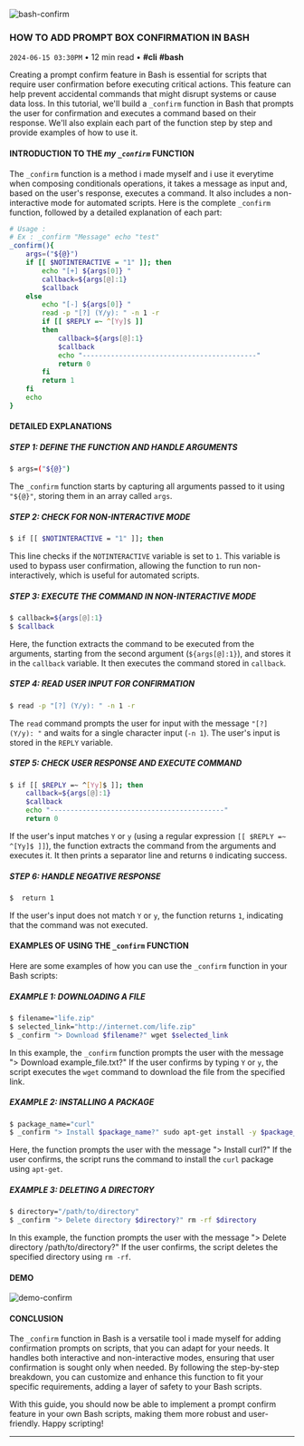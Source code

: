 ![bash-confirm](https://cdn.jsdelivr.net/gh/sanix-darker/sanixdk.xyz@master/content/assets/how-to-add-prompt-confirm-box-in-bash/preview.jpg)

### HOW TO ADD PROMPT BOX CONFIRMATION IN BASH
`2024-06-15 03:30PM` • 12 min read • **#cli** **#bash**

Creating a prompt confirm feature in Bash is essential for scripts that require user confirmation before executing critical actions. This feature can help prevent accidental commands that might disrupt systems or cause data loss. In this tutorial, we'll build a `_confirm` function in Bash that prompts the user for confirmation and executes a command based on their response. We'll also explain each part of the function step by step and provide examples of how to use it.

#### INTRODUCTION TO THE *my `_confirm`* FUNCTION

The `_confirm` function is a method i made myself and i use it everytime when composing conditionals operations, it takes a message as input and, based on the user's response, executes a command. It also includes a non-interactive mode for automated scripts. Here is the complete `_confirm` function, followed by a detailed explanation of each part:

```bash
# Usage :
# Ex : _confirm "Message" echo "test"
_confirm(){
    args=("${@}")
    if [[ $NOTINTERACTIVE = "1" ]]; then
        echo "[+] ${args[0]} "
        callback=${args[@]:1}
        $callback
    else
        echo "[-] ${args[0]} "
        read -p "[?] (Y/y): " -n 1 -r
        if [[ $REPLY =~ ^[Yy]$ ]]
        then
            callback=${args[@]:1}
            $callback
            echo "-------------------------------------------"
            return 0
        fi
        return 1
    fi
    echo
}
```

#### DETAILED EXPLANATIONS

##### STEP 1: DEFINE THE FUNCTION AND HANDLE ARGUMENTS

```bash
$ args=("${@}")
```

The `_confirm` function starts by capturing all arguments passed to it using `"${@}"`, storing them in an array called `args`.

##### STEP 2: CHECK FOR NON-INTERACTIVE MODE

```bash
$ if [[ $NOTINTERACTIVE = "1" ]]; then
```

This line checks if the `NOTINTERACTIVE` variable is set to `1`. This variable is used to bypass user confirmation, allowing the function to run non-interactively, which is useful for automated scripts.

##### STEP 3: EXECUTE THE COMMAND IN NON-INTERACTIVE MODE

```bash
$ callback=${args[@]:1}
$ $callback
```

Here, the function extracts the command to be executed from the arguments, starting from the second argument (`${args[@]:1}`), and stores it in the `callback` variable. It then executes the command stored in `callback`.

##### STEP 4: READ USER INPUT FOR CONFIRMATION

```bash
$ read -p "[?] (Y/y): " -n 1 -r
```

The `read` command prompts the user for input with the message `"[?] (Y/y): "` and waits for a single character input (`-n 1`). The user's input is stored in the `REPLY` variable.

##### STEP 5: CHECK USER RESPONSE AND EXECUTE COMMAND

```bash
$ if [[ $REPLY =~ ^[Yy]$ ]]; then
    callback=${args[@]:1}
    $callback
    echo "-------------------------------------------"
    return 0
```

If the user's input matches `Y` or `y` (using a regular expression `[[ $REPLY =~ ^[Yy]$ ]]`), the function extracts the command from the arguments and executes it. It then prints a separator line and returns `0` indicating success.

##### STEP 6: HANDLE NEGATIVE RESPONSE

```bash
$  return 1
```

If the user's input does not match `Y` or `y`, the function returns `1`, indicating that the command was not executed.

#### EXAMPLES OF USING THE `_confirm` FUNCTION

Here are some examples of how you can use the `_confirm` function in your Bash scripts:

##### EXAMPLE 1: DOWNLOADING A FILE

```bash
$ filename="life.zip"
$ selected_link="http://internet.com/life.zip"
$ _confirm "> Download $filename?" wget $selected_link
```

In this example, the `_confirm` function prompts the user with the message "> Download example_file.txt?" If the user confirms by typing `Y` or `y`, the script executes the `wget` command to download the file from the specified link.

##### EXAMPLE 2: INSTALLING A PACKAGE

```bash
$ package_name="curl"
$ _confirm "> Install $package_name?" sudo apt-get install -y $package_name
```

Here, the function prompts the user with the message "> Install curl?" If the user confirms, the script runs the command to install the `curl` package using `apt-get`.

##### EXAMPLE 3: DELETING A DIRECTORY

```bash
$ directory="/path/to/directory"
$ _confirm "> Delete directory $directory?" rm -rf $directory
```

In this example, the function prompts the user with the message "> Delete directory /path/to/directory?" If the user confirms, the script deletes the specified directory using `rm -rf`.

#### DEMO

![demo-confirm](https://cdn.jsdelivr.net/gh/sanix-darker/sanixdk.xyz@master/content/assets/how-to-add-prompt-confirm-box-in-bash/confirm-demo.gif)

#### CONCLUSION

The `_confirm` function in Bash is a versatile tool i made myself for adding confirmation prompts on scripts, that you can adapt for your needs.
It handles both interactive and non-interactive modes, ensuring that user confirmation is sought only when needed. By following the step-by-step breakdown, you can customize and enhance this function to fit your specific requirements, adding a layer of safety to your Bash scripts.

With this guide, you should now be able to implement a prompt confirm feature in your own Bash scripts, making them more robust and user-friendly. Happy scripting!


-----------

